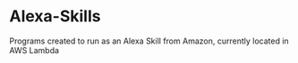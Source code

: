 # Alexa-Skills
Programs created to run as an Alexa Skill from Amazon, currently located in AWS Lambda
